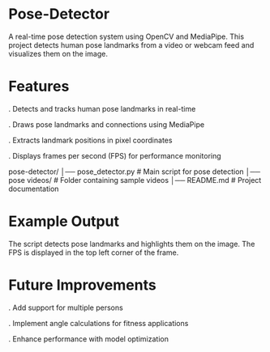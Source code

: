 # Pose-Detector
A real-time pose detection system using OpenCV and MediaPipe. This project detects human pose landmarks from a video or webcam feed and visualizes them on the image.
# Features
. Detects and tracks human pose landmarks in real-time

. Draws pose landmarks and connections using MediaPipe

. Extracts landmark positions in pixel coordinates

. Displays frames per second (FPS) for performance monitoring

pose-detector/
│── pose_detector.py  # Main script for pose detection
│── pose videos/      # Folder containing sample videos
│── README.md         # Project documentation

# Example Output
The script detects pose landmarks and highlights them on the image.
The FPS is displayed in the top left corner of the frame.

# Future Improvements
.  Add support for multiple persons
  
. Implement angle calculations for fitness applications
  
. Enhance performance with model optimization


